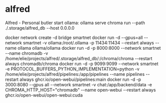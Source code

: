 # alfred
Alfred - Personal butler
start ollama: ollama serve
chroma run --path ./.storage/alfred_db --host 0.0.0.0

docker network create -d bridge smartnet
docker run -d --gpus=all --network smartnet -v ollama:/root/.ollama -p 11434:11434  --restart always --name ollama ollama/ollama
docker run -d -p 8000:8000 --network smartnet --name chromadb -v /home/elie/projects/alfred/.storage/alfred_db/:/chroma/chroma  --restart always chromadb/chroma
docker run -d -p 9099:9099  --network smartnet -e PROTOCOL_BUFFERS_PYTHON_IMPLEMENTATION=python -v /home/elie/projects/alfred/pipelines:/app/pipelines --name pipelines --restart always ghcr.io/open-webui/pipelines:main
docker run -d -p 3000:8080  --gpus all --network smartnet -v chat:/app/backend/data -e CHROMA_HTTP_HOST="chromadb" --name open-webui --restart always ghcr.io/open-webui/open-webui:cuda